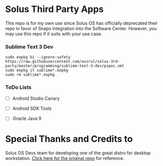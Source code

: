 # Solus Third Party Apps

This repo is for my own use since Solus OS has officially deprecated their repo in favor of Snaps integration into the Software Center. However, you may use this repo if it suits with your use case.


### Sublime Text 3 Dev
```
sudo eopkg bi --ignore-safety https://raw.githubusercontent.com/aszrul/solus-3rd-party/master/programming/sublime-text-3-dev/pspec.xml
sudo eopkg it sublime*.eopkg
sudo rm sublime*.eopkg
```


### ToDo Lists

- [ ] Android Studio Canary
- [ ] Android SDK Tools
- [ ] Oracle Java 9


# Special Thanks and Credits to

Solus OS Devs team for developing one of the great distro for desktop workstation. [Click here for the original repo](https://github.com/solus-project/3rd-party) for reference.
